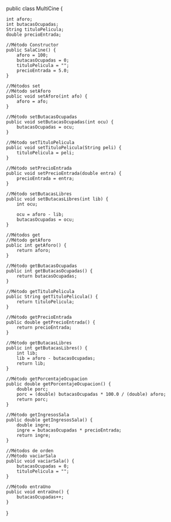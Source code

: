 public class MultiCine {

    int aforo;
    int butacasOcupadas;
    String tituloPelicula;
    double precioEntrada;

    //Método Constructor
    public SalaCine() {
        aforo = 100;
        butacasOcupadas = 0;
        tituloPelicula = "";
        precioEntrada = 5.0;
    }

    //Métodos set
    //Método setAforo
    public void setAforo(int afo) {
        aforo = afo;
    }

    //Método setButacasOcupadas
    public void setButacasOcupadas(int ocu) {
        butacasOcupadas = ocu;
    }

    //Método setTituloPelicula
    public void setTituloPelicula(String peli) {
        tituloPelicula = peli;
    }

    //Método setPrecioEntrada
    public void setPrecioEntrada(double entra) {
        precioEntrada = entra;
    }

    //Método setButacasLibres
    public void setButacasLibres(int lib) {
        int ocu;

        ocu = aforo - lib;
        butacasOcupadas = ocu;
    }

    //Métodos get
    //Método getAforo
    public int getAforo() {
        return aforo;
    }

    //Método getButacasOcupadas
    public int getButacasOcupadas() {
        return butacasOcupadas;
    }

    //Método getTituloPelicula
    public String getTituloPelicula() {
        return tituloPelicula;
    }

    //Método getPrecioEntrada
    public double getPrecioEntrada() {
        return precioEntrada;
    }

    //Método getButacasLibres
    public int getButacasLibres() {
        int lib;
        lib = aforo - butacasOcupadas;
        return lib;
    }

    //Método getPorcentajeOcupacion
    public double getPorcentajeOcupacion() {
        double porc;
        porc = (double) butacasOcupadas * 100.0 / (double) aforo;
        return porc;
    }

    //Método getIngresosSala
    public double getIngresosSala() {
        double ingre;
        ingre = butacasOcupadas * precioEntrada;
        return ingre;
    }

    //Métodos de orden
    //Método vaciarSala
    public void vaciarSala() {
        butacasOcupadas = 0;
        tituloPelicula = "";
    }

    //Método entraUno
    public void entraUno() {
        butacasOcupadas++;
    }

}
